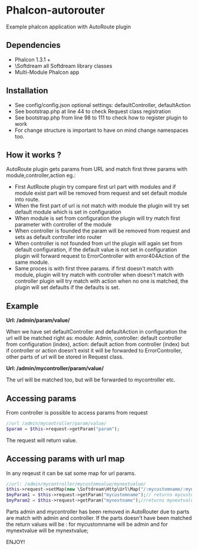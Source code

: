 Phalcon-autorouter
==================

Example phalcon application with AutoRoute plugin

Dependencies
-------------------
* Phalcon 1.3.1 +
* \Softdream all Softdream library classes
* Multi-Module Phalcon app
 

Installation
-------------------
* See config/config.json optional settings: defaultController, defaultAction
* See bootstrap.php at line 44 to check Request class registration
* See bootstrap.php from line 98 to 111 to check how to register plugin to work
* For change structure is important to have on mind change namespaces too.


How it works ?
-------------------

AutoRoute plugin gets params from URL and match first three params with module,controller,action eg.:
* First AutRoute plugin try compare first url part with modules and if module exist part will be removed from request and set default module into route.
* When the first part of url is not match with module the plugin will try set default module which is set in configuration
* When module is set from configuration the plugin will try match first parameter with controller of the module
* When controller is founded the param will be removed from request and sets as default controller into router
* When controller is not founded from url the plugin will again set from default configuration, if the default value is not set in configuration plugin will forward request to ErrorController with error404Action of the same module.
* Same proces is with first three params. if first doesn't match with module, plugin will try match with controller when doesn't match with controller plugin will try match with action when no one is matched, the plugin will set defaults if the defaults is set.

Example
-------------------
**Url: /admin/param/value/**

When we have set defaultController and defaultAction in configuration the url will be matched right as: module: Admin, controller: default controller from configuration (index), action: default action from controller (index) but if controller or action doesn't exist it will be forwarded to ErrorController, other parts of url will be stored in Request class.

**Url: /admin/mycontroller/param/value/**

The url will be matched too, but will be forwarded to mycontroller
etc.

Accessing params
---------------------
From controller is possible to access params from request

```PHP
//url /admin/mycontroller/param/value/
$param = $this->request->getParam("param");
```
The request will return value.

Accessing params with url map
----------------------------
In any reqeust it can be sat some map for url params.

```PHP
//url: /admin/mycontroller/mycustomvalue/mynextvalue/
$this->request->setMap(new \Softdream\Http\Url\Map("/:mycustomname/:mynextname");
$myParam1 = $this->request->getParam("mycustomname");// returns mycustomvalue
$myParam2 = $this->request->getParam("mynextname");//returns mynextvalue
```

Parts admin and mycontroller has been removed in AutoRouter due to parts are match with admin and controller. If the parts doesn't have been matched the return values will be : for mycustomname will be admin and for mynextvalue will be mynextvalue;

ENJOY!




